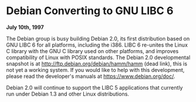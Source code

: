 
Debian Converting to GNU LIBC 6
===============================


**July 10th, 1997**



The Debian group is busy building Debian 2.0, its first distribution
based on GNU LIBC 6 for all platforms, including the i386. LIBC 6
re-unites the Linux C library with the GNU C library used on other
platforms, and improves compatibility of Linux with POSIX standards.
The Debian 2.0 developmental snapshot is at
http://ftp.debian.org/debian/hamm/hamm (dead link),
this is not yet a working system.
If you would like to help with this development, please read the
developer's manuals at
<https://www.debian.org/doc/>.



Debian 2.0 will continue to support the LIBC 5 applications that currently
run under Debian 1.3 and other Linux distributions.




